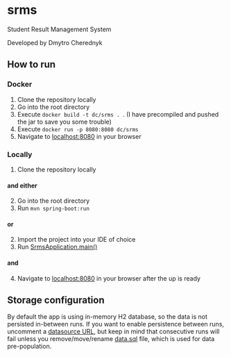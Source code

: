 # srms
Student Result Management System

Developed by Dmytro Cherednyk

## How to run

### Docker

1. Clone the repository locally
2. Go into the root directory
3. Execute `docker build -t dc/srms . `. (I have precompiled and pushed the jar to save you some trouble)
4. Execute `docker run -p 8080:8080 dc/srms`
5. Navigate to [localhost:8080](http://localhost:8080) in your browser

### Locally

1. Clone the repository locally

#### and either

2. Go into the root directory
3. Run `mvn spring-boot:run`

#### or

2. Import the project into your IDE of choice
3. Run [SrmsApplication.main()](src/main/java/com/dc/srms/SrmsApplication.java)

#### and

4. Navigate to [localhost:8080](http://localhost:8080) in your browser after the up is ready 

## Storage configuration

By default the app is using in-memory H2 database, so the data is not persisted in-between runs.
If you want to enable persistence between runs, uncomment a 
[datasource URL](https://github.com/z3eg/srms/blob/master/src/main/resources/application.properties#L6),
 but keep in mind that consecutive runs will fail unless you remove/move/rename [data.sql](src/main/resources/data.sql) 
file, which is used for data pre-population.
